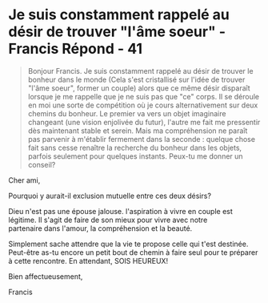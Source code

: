 # Je suis constamment rappelé au désir de trouver "l'âme soeur" - Francis Répond - 41

>Bonjour Francis. Je suis constamment rappelé au désir de trouver le bonheur dans le monde (Cela s'est cristallisé sur l'idée de trouver "l'âme soeur", former un couple) alors que ce même désir disparaît lorsque je me rappelle que je ne suis pas que "ce" corps. Il se déroule en moi une sorte de compétition où je cours alternativement sur deux chemins du bonheur. Le premier va vers un objet imaginaire changeant (une vision enjolivée du futur), l'autre me fait me pressentir dès maintenant stable et serein. Mais ma compréhension ne paraît pas parvenir à m'établir fermement dans la seconde : quelque chose fait sans cesse renaître la recherche du bonheur dans les objets, parfois seulement pour quelques instants. Peux-tu me donner un conseil?

Cher ami,

Pourquoi y aurait-il exclusion mutuelle entre ces deux désirs?

Dieu n'est pas une épouse jalouse. l'aspiration à vivre en couple est légitime. Il s'agit de faire de son mieux pour vivre avec notre partenaire dans l'amour, la compréhension et la beauté.

Simplement sache attendre que la vie te propose celle qui t'est destinée. Peut-être as-tu encore un petit bout de chemin à faire seul pour te préparer à cette rencontre. En attendant, SOIS HEUREUX!

Bien affectueusement,

Francis

